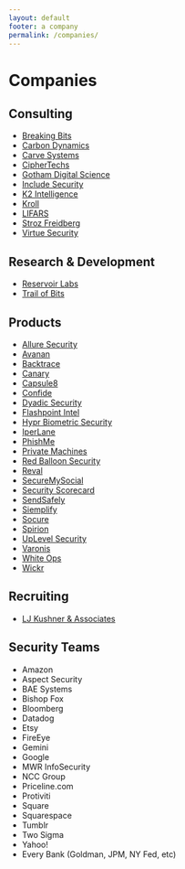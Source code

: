 ```yaml
---
layout: default
footer: a company
permalink: /companies/
---
```


# Companies

## Consulting

* [Breaking Bits](https://breakingbits.com/)
* [Carbon Dynamics](https://www.carbondynamics.co/)
* [Carve Systems](https://www.carvesystems.com/)
* [CipherTechs](https://www.ciphertechs.com/)
* [Gotham Digital Science](https://www.gdssecurity.com/)
* [Include Security](https://www.includesecurity.com/)
* [K2 Intelligence](https://www.k2intelligence.com/)
* [Kroll](http://www.kroll.com/en-us)
* [LIFARS](https://lifars.com/)
* [Stroz Freidberg](https://www.strozfriedberg.com/)
* [Virtue Security](https://www.virtuesecurity.com/)

## Research & Development

* [Reservoir Labs](https://www.reservoir.com/)
* [Trail of Bits](https://www.trailofbits.com/)

## Products

* [Allure Security](https://www.alluresecurity.com/)
* [Avanan](https://www.avanan.com/)
* [Backtrace](https://backtrace.io)
* [Canary](https://canary.is/)
* [Capsule8](https://capsule8.io/)
* [Confide](https://getconfide.com/)
* [Dyadic Security](https://www.dyadicsec.com/)
* [Flashpoint Intel](https://www.flashpoint-intel.com/)
* [Hypr Biometric Security](https://www.hypr.com/)
* [IperLane](https://www.iperlane.com/)
* [PhishMe](https://phishme.com/)
* [Private Machines](https://privatemachines.com/)
* [Red Balloon Security](https://www.redballoonsecurity.com/)
* [Reval](https://www.reval.com/)
* [SecureMySocial](https://www.securemysocial.com/)
* [Security Scorecard](https://securityscorecard.com/)
* [SendSafely](https://www.sendsafely.com/)
* [Siemplify](https://www.siemplify.co/)
* [Socure](https://www.socure.com/)
* [Spirion](https://www.spirion.com/)
* [UpLevel Security](https://www.uplevelsecurity.com/)
* [Varonis](https://www.varonis.com/)
* [White Ops](https://www.whiteops.com/)
* [Wickr](https://www.wickr.com/)

## Recruiting
* [LJ Kushner & Associates](http://ljkushner.com/)

## Security Teams
* Amazon
* Aspect Security
* BAE Systems
* Bishop Fox
* Bloomberg
* Datadog
* Etsy
* FireEye
* Gemini
* Google
* MWR InfoSecurity
* NCC Group
* Priceline.com
* Protiviti
* Square
* Squarespace
* Tumblr
* Two Sigma
* Yahoo!
* Every Bank (Goldman, JPM, NY Fed, etc)
